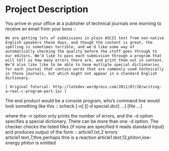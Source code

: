 Project Description
======
You arrive in your office at a publisher of technical journals one morning to receive an email from your boss ::

	We are getting lots of submissions in plain ASCII text from non-native English speakers these days, and though the content is great, the spelling is sometimes terrible, and we’d like some way of automatically checking the quality before the stuff goes through to our editors. We’d like to pass each submission through a program that will tell us how many errors there are, and print them out in context. We’d also like like to be able to have multiple special dictionaries for each journal that contain words that are commonly used technically in those journals, but which might not appear in a standard English dictionary.

	[ Original Tutorial: http://latedev.wordpress.com/2011/07/28/writing-a-real-c-program-part-1a/ ]

The end product would be a console program, who’s command line would look something like this :: 
	scheck [-n] [[-d special.dict] ...] [file ...]

where the -n option only prints the number of errors, and the -d option specifies a special dictionary. There can be more than one -d option. The checker checks the listed files (if none are specified it reads standard input) and produces output of the form ::
	article1.txt,2 errors
	article1.text,7,thre,perhaps thre is a reaction 
	article1.text,12,phiton,low-energy phiton is emitted

